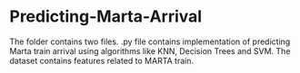 # Predicting-Marta-Arrival
The folder contains two files.
.py file contains implementation of predicting Marta train arrival using algorithms like KNN, Decision Trees and SVM.
The dataset contains features related to MARTA train. 
